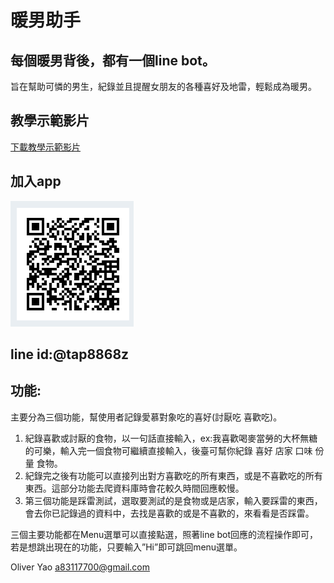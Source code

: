 # 暖男助手
## 每個暖男背後，都有一個line bot。
旨在幫助可憐的男生，紀錄並且提醒女朋友的各種喜好及地雷，輕鬆成為暖男。

## 教學示範影片
<a href="https://github.com/a83117700/linebot/blob/master/tech_video.MOV">下載教學示範影片</a>
    
## 加入app
![image](https://github.com/a83117700/linebot/blob/master/QRcode_AddFriend.png)  

## line id:@tap8868z

## 功能:
主要分為三個功能，幫使用者記錄愛慕對象吃的喜好(討厭吃 喜歡吃)。
1.	紀錄喜歡或討厭的食物，以一句話直接輸入，ex:我喜歡喝麥當勞的大杯無糖的可樂，輸入完一個食物可繼續直接輸入，後臺可幫你紀錄 喜好 店家 口味 份量 食物。
2.	紀錄完之後有功能可以直接列出對方喜歡吃的所有東西，或是不喜歡吃的所有東西。這部分功能去爬資料庫時會花較久時間回應較慢。
3.	第三個功能是踩雷測試，選取要測試的是食物或是店家，輸入要踩雷的東西，會去你已記錄過的資料中，去找是喜歡的或是不喜歡的，來看看是否踩雷。

三個主要功能都在Menu選單可以直接點選，照著line bot回應的流程操作即可，若是想跳出現在的功能，只要輸入”Hi”即可跳回menu選單。

Oliver Yao
a83117700@gmail.com

